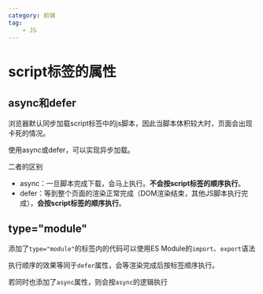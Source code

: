 ```yaml
---
category: 前端
tag:
    - JS
---
```


# script标签的属性

## async和defer

浏览器默认同步加载script标签中的js脚本，因此当脚本体积较大时，页面会出现卡死的情况。

使用async或defer，可以实现异步加载。

二者的区别
- async：一旦脚本完成下载，会马上执行。**不会按script标签的顺序执行**。
- defer：等到整个页面的渲染正常完成（DOM渲染结束，其他JS脚本执行完成），**会按script标签的顺序执行**。

## type="module"

添加了`type="module"`的标签内的代码可以使用ES Module的`import`、`export`语法

执行顺序的效果等同于`defer`属性，会等渲染完成后按标签顺序执行。

若同时也添加了`async`属性，则会按`async`的逻辑执行
